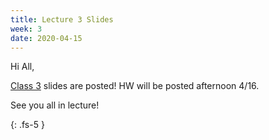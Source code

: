 ```yaml
---
title: Lecture 3 Slides
week: 3
date: 2020-04-15
---
```


Hi All,

[Class 3](/assets/slides/lecture2-slides-numpy-arrays.pdf) slides are posted! HW will be posted afternoon 4/16.

See you all in lecture!


{: .fs-5 }
